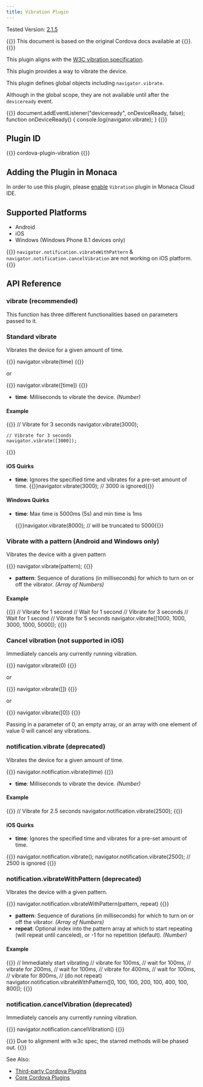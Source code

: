 ```yaml
---
title: Vibration Plugin
---
```


Tested Version: [2.1.5](https://github.com/apache/cordova-plugin-vibration/releases/tag/2.1.5)

{{<note>}}
This document is based on the original Cordova docs available at {{<link title="Cordova Docs" href="https://github.com/apache/cordova-plugin-vibration">}}.
{{</note>}}


This plugin aligns with the [W3C vibration specification](http://www.w3.org/TR/vibration/).

This plugin provides a way to vibrate the device.

This plugin defines global objects including `navigator.vibrate`.

Although in the global scope, they are not available until after the
`deviceready` event.

{{<highlight javascript>}}
document.addEventListener("deviceready", onDeviceReady, false);
function onDeviceReady() {
    console.log(navigator.vibrate);
}
{{</highlight>}}

Plugin ID
---------

{{<syntax>}}
    cordova-plugin-vibration
{{</syntax>}}

Adding the Plugin in Monaca
---------------------------

In order to use this plugin, please [enable](/en/products_guide/monaca_ide/dependencies/cordova_plugin/#add-plugins)
`Vibration` plugin in Monaca Cloud IDE.

Supported Platforms
-------------------

-   Android
-   iOS
-   Windows (Windows Phone 8.1 devices only)

{{<note>}}
<code>navigator.notification.vibrateWithPattern</code> &
<code>navigator.notification.cancelVibration</code> are not working on iOS platform.
{{</note>}}

API Reference
-------------

### vibrate (recommended)

This function has three different functionalities based on parameters
passed to it.

### Standard vibrate

Vibrates the device for a given amount of time.

{{<highlight javascript>}}
    navigator.vibrate(time)
{{</highlight>}}

or

{{<highlight javascript>}}
    navigator.vibrate([time])
{{</highlight>}}

-   **time**: Milliseconds to vibrate the device. *(Number)*

#### Example

{{<highlight javascript>}}
    // Vibrate for 3 seconds
    navigator.vibrate(3000);

    // Vibrate for 3 seconds
    navigator.vibrate([3000]);
{{</highlight>}}

#### iOS Quirks

-   **time**: Ignores the specified time and vibrates for a pre-set
    amount of time.
    {{<highlight javascript>}}navigator.vibrate(3000); // 3000 is ignored{{</highlight>}}

#### Windows Quirks

-   **time**: Max time is 5000ms (5s) and min time is 1ms

    {{<highlight javascript>}}navigator.vibrate(8000); // will be truncated to 5000{{</highlight>}}

### Vibrate with a pattern (Android and Windows only)

Vibrates the device with a given pattern

{{<highlight javascript>}}
    navigator.vibrate(pattern);
{{</highlight>}}

-   **pattern**: Sequence of durations (in milliseconds) for which to
    turn on or off the vibrator. *(Array of Numbers)*

#### Example

{{<highlight javascript>}}
    // Vibrate for 1 second
    // Wait for 1 second
    // Vibrate for 3 seconds
    // Wait for 1 second
    // Vibrate for 5 seconds
    navigator.vibrate([1000, 1000, 3000, 1000, 5000]);
{{</highlight>}}

### Cancel vibration (not supported in iOS)

Immediately cancels any currently running vibration.

{{<highlight javascript>}}
    navigator.vibrate(0)
{{</highlight>}}

or

{{<highlight javascript>}}
    navigator.vibrate([])
{{</highlight>}}

or

{{<highlight javascript>}}
    navigator.vibrate([0])
{{</highlight>}}

Passing in a parameter of 0, an empty array, or an array with one
element of value 0 will cancel any vibrations.

### notification.vibrate (deprecated)

Vibrates the device for a given amount of time.

{{<highlight javascript>}}
    navigator.notification.vibrate(time)
{{</highlight>}}

-   **time**: Milliseconds to vibrate the device. *(Number)*

#### Example

{{<highlight javascript>}}
    // Vibrate for 2.5 seconds
    navigator.notification.vibrate(2500);
{{</highlight>}}

#### iOS Quirks

-   **time**: Ignores the specified time and vibrates for a pre-set
    amount of time.

{{<highlight javascript>}}
    navigator.notification.vibrate();
    navigator.notification.vibrate(2500);   // 2500 is ignored
{{</highlight>}}

### notification.vibrateWithPattern (deprecated)

Vibrates the device with a given pattern.

{{<highlight javascript>}}
    navigator.notification.vibrateWithPattern(pattern, repeat)
{{</highlight>}}

-   **pattern**: Sequence of durations (in milliseconds) for which to
    turn on or off the vibrator. *(Array of Numbers)*
-   **repeat**: Optional index into the pattern array at which to start
    repeating (will repeat until canceled), or -1 for no repetition
    (default). *(Number)*

#### Example

{{<highlight javascript>}}
    // Immediately start vibrating
    // vibrate for 100ms,
    // wait for 100ms,
    // vibrate for 200ms,
    // wait for 100ms,
    // vibrate for 400ms,
    // wait for 100ms,
    // vibrate for 800ms,
    // (do not repeat)
    navigator.notification.vibrateWithPattern([0, 100, 100, 200, 100, 400, 100, 800]);
{{</highlight>}}

### notification.cancelVibration (deprecated)

Immediately cancels any currently running vibration.

{{<highlight javascript>}}
    navigator.notification.cancelVibration()
{{</highlight>}}

{{<note>}}
Due to alignment with w3c spec, the starred methods will be phased out.
{{</note>}}

See Also:

- [Third-party Cordova Plugins](../../third_party_phonegap)
- [Core Cordova Plugins](../../cordova_6.5)
